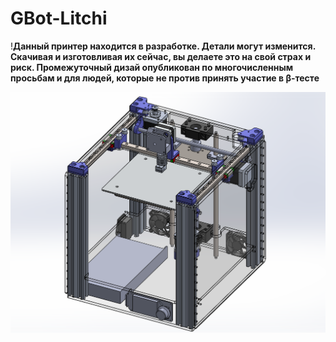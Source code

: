 # GBot-Litchi

!**Данный принтер находится в разработке. Детали могут изменится. Скачивая и изготовливая их сейчас, вы делаете это на свой страх и риск. Промежуточный дизай опубликован по многочисленным просьбам и для людей, которые не против принять участие в β-тесте**

![Внешний вид принтер](./pics/early-rough-design.png)
